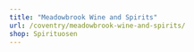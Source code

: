 ```yaml
---
title: "Meadowbrook Wine and Spirits"
url: /coventry/meadowbrook-wine-and-spirits/
shop: Spirituosen
---
```

